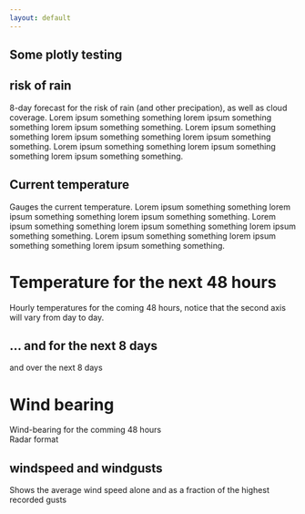 ```yaml
---
layout: default
---
```


## Some plotly testing
<!-- <script src="https://cdn.plot.ly/plotly-latest.min.js"></script> -->

<div class="center">
<link rel="import" href="compass.html">
</div>

## risk of rain

<div class="left">
<object data="svg/rain.svg" type="image/svg+xml"></object>
</div>
  <div class = "right"> 8-day forecast for the risk of rain (and other precipation), as well as cloud coverage. Lorem ipsum something something lorem ipsum something something lorem ipsum something something. Lorem ipsum something something lorem ipsum something something lorem ipsum something something. Lorem ipsum something something lorem ipsum something something lorem ipsum something something.
  </div>



## Current temperature

  <div class = "left"> Gauges the current temperature. Lorem ipsum something something lorem ipsum something something lorem ipsum something something. Lorem ipsum something something lorem ipsum something something lorem ipsum something something. Lorem ipsum something something lorem ipsum something something lorem ipsum something something. </div>
  <div class = "right">
  <object data="svg/temp_now.svg" type="image/svg+xml"></object>
  </div>



# Temperature for the next 48 hours

  <div class = "left">
  <object data="svg/temp_overday.svg" type="image/svg+xml"></object>
  </div>
  <div class = "right"> Hourly temperatures for the coming 48 hours, notice that the second axis will vary from day to day.
  </div>



## ... and for the next 8 days
  <div class = "left"> and over the next 8 days </div>
  <div class = "right">
  <object data="svg/temp_overdays.svg" type="image/svg+xml"></object>
  </div>

# Wind bearing

  <div class = "left">
  <object data="svg/windbearing_line.svg" type="image/svg+xml"></object>
  </div>
  <div class = "right"> Wind-bearing for the comming 48 hours </div>


  <div class = "left">
  <object data="svg/windbearing_radar.svg" type="image/svg+xml"></object>
  </div>
  <div class = "right"> Radar format
  </div>


## windspeed and windgusts

  <div class = "left"> Shows the average wind speed alone and as a fraction of the highest recorded gusts </div>
  <div class = "right">
  <object data="svg/windspeed.svg" type="image/svg+xml"></object>
  </div>
